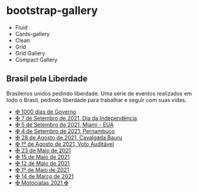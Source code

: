 # bootstrap-gallery

  - Fluid
  - Cards-gallery
  - Clean
  - Grid
  - Grid Gallery
  - Compact Gallery

## Brasil pela Liberdade

Brasileiros unidos pedindo liberdade.
Uma série de eventos realizados em todo o Brasil, pedindo liberdade para trabalhar e seguir com suas vidas.

  - [✠ 1000 dias de Governo](https://brasil-pela-liberdade.vercel.app/1000dias/)
  - [✠ 7 de Setembro de 2021, Dia da Independência](https://brasil-pela-liberdade.vercel.app/independencia/)
  - [✠ 5 de Setembro de 2021, Miami - EUA](https://brasil-pela-liberdade.vercel.app//miami/)
  - [✠ 4 de Setembro de 2021, Pernambuco](https://brasil-pela-liberdade.vercel.app/pernambuco/)
  - [✠ 28 de Agosto de 2021, Cavalgada Bauru](https://brasil-pela-liberdade.vercel.app/cards-bauru/)
  - [✠ 1º de Agosto de 2021, Voto Auditável](https://brasil-pela-liberdade.vercel.app/votoauditavel/)
  - [✠ 23 de Maio de 2021](https://brasil-pela-liberdade.vercel.app/grid-gallery/)
  - [✠ 15 de Maio de 2021](https://brasil-pela-liberdade.vercel.app/grid/)
  - [✠ 12 de Maio de 2021](https://brasil-pela-liberdade.vercel.app/clean/)
  - [✠ 1º de Maio de 2021](https://brasil-pela-liberdade.vercel.app/cards-gallery/)
  - [✠ 14 de Março de 2021](https://brasil-pela-liberdade.vercel.app/fluid/)
  - [✠ Motociatas 2021 ✠](https://brasil-pela-liberdade.vercel.app/motociata/)